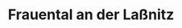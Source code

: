 ---
title: Frauental an der Laßnitz
url: /frauental-an-der-lassnitz/
latitude: 46.833
longitude: 15.268
---